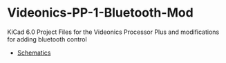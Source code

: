 # Videonics-PP-1-Bluetooth-Mod
 KiCad 6.0 Project Files for the Videonics Processor Plus and modifications for adding bluetooth control  
- [Schematics](20230723%20ebtrac_mod_pp1_rev4.pdf)
